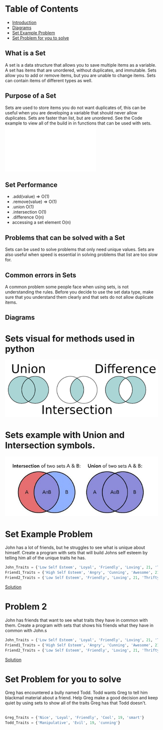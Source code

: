 # Table of Contents
- [Introduction](#Introduction)
- [Diagrams](#Diagrams)
- [Set Example Problem](#Set-Example-Problem)
- [Set Problem for you to solve](#Set-Problem-for-you-to-solve)

## What is a Set
A set is a data structure that allows you to save multiple items as a variable. A set has items that are unordered, without duplicates, and immutable. Sets allow you to add or remove items, but you are unable to change items. Sets can contain items of different types as well.


## Purpose of a Set
Sets are used to store items you do not want duplicates of, this can be useful when you are developing a variable that should never allow duplicates. Sets are faster than list, but are unordered. See the Code example to view all of the build in
in functions that can be used with sets. 
![Code example](SetIntro.py)

## Set Performance

- .add(value) => O(1)
- .remove(value) => O(1)
- .union O(1)
- .intersection O(1)
- .difference O(n)
- accessing a set element O(n)

## Problems that can be solved with a Set
Sets can be used to solve problems that only need unique values. Sets are also useful when speed is essential in solving problems that list are too slow for.


## Common errors in Sets
A common problem some people face when using sets, is not understanding the rules. Before you decide to use the set data type, make sure that you understand them clearly and that sets do not allow duplicate items.


## Diagrams
# Sets visual for methods used in python
![https://i.stack.imgur.com/uH6cL.png)](sets.png)

# Sets example with Union and Intersection symbols. 
![https://iiif.elifesciences.org/lax/50732/elife-50732-resp-fig6-v2.tif/full/617,/0/default.jpg)](sets2.jpg)



# Set Example Problem

John has a lot of friends, but he struggles to see what is unique about himself. Create a program with sets that will build Johns self esteem by telling him all of the unique traits he has.

 ```python
John_Traits = {'Low Self Esteem', 'Loyal', 'Friendly', 'Loving', 21, 'Thrifty', "Clean", "Giving", "Thoughtful"}
Friend1_Traits = {'High Self Esteem', 'Angry', 'Cunning', 'Awesome', 21, 'Thrifty', "Cool"}
Friend2_Traits = {'Low Self Esteem', 'Friendly', 'Loving', 21, 'Thrifty', "Clean"}

```
[Solution](SetExampleProblem.py)

# Problem 2
John has friends that want to see what traits they have in common with them. Create a program with sets that shows his friends what they have in common with John.s

 ```python
John_Traits = {'Low Self Esteem', 'Loyal', 'Friendly', 'Loving', 21, 'Thrifty', "Clean", "Giving", "Thoughtful"}
Friend1_Traits = {'High Self Esteem', 'Angry', 'Cunning', 'Awesome', 21, 'Thrifty', "Cool"}
Friend2_Traits = {'Low Self Esteem', 'Friendly', 'Loving', 21, 'Thrifty', "Clean"}

```
[Solution](SetExampleProblem2.py)
# Set Problem for you to solve

Greg has encountered a bully named Todd. Todd wants Greg to tell him blackmail material about a friend. Help Greg make a good decision and keep quiet by using sets to show all of the traits Greg has that Todd doesn't.
 ```python

Greg_Traits = {'Nice', 'Loyal', 'Friendly', 'Cool', 19, 'smart'}
Todd_Traits = {'Manipulative', 'Evil', 19, 'cunning'}
```